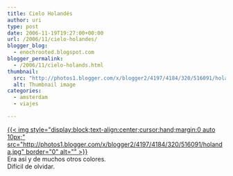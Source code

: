 ```yaml
---
title: Cielo Holandés
author: uri
type: post
date: 2006-11-19T19:27:00+00:00
url: /2006/11/cielo-holandes/
blogger_blog:
  - enochrooted.blogspot.com
blogger_permalink:
  - /2006/11/cielo-holands.html
thumbnail:
  src: "http://photos1.blogger.com/x/blogger2/4197/4184/320/516091/holanda.jpg"
  alt: Thumbnail image
categories:
  - amsterdam
  - viajes

---
```

[{{< img style="display:block;text-align:center;cursor:hand;margin:0 auto 10px;" src="http://photos1.blogger.com/x/blogger2/4197/4184/320/516091/holanda.jpg" border="0" alt="" >}}][1]  
Era así y de muchos otros colores.  
Difícil de olvidar.

 [1]: http://photos1.blogger.com/x/blogger2/4197/4184/1600/909825/holanda.jpg